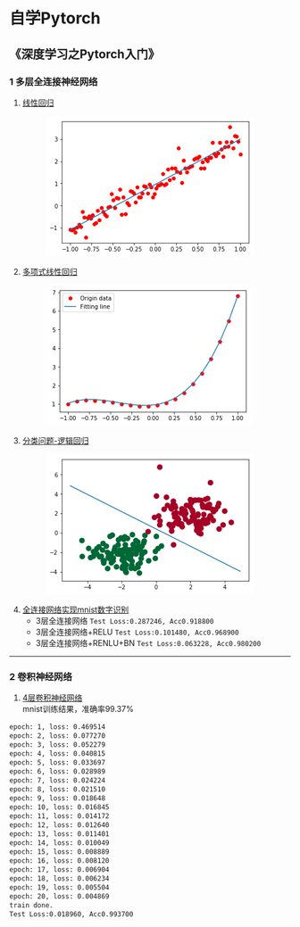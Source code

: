 # 自学Pytorch
## 《深度学习之Pytorch入门》
### 1 多层全连接神经网络
1. [线性回归](https://github.com/alfredtorres/learn_Python/blob/master/Pytorch/LinearRregression.py)
<div align="center">
<img src="https://github.com/alfredtorres/learn_Python/blob/master/Pytorch/images/linear%20regression.png">
</div>

2. [多项式线性回归](https://github.com/alfredtorres/learn_Python/blob/master/Pytorch/PolyRregreesion.py)
<div align="center">
<img src="https://github.com/alfredtorres/learn_Python/blob/master/Pytorch/images/poly%20regression.png">
</div>

3. [分类问题-逻辑回归](https://github.com/alfredtorres/learn_Python/blob/master/Pytorch/LogisticRegression.py)
<div align="center">
<img src="https://github.com/alfredtorres/learn_Python/blob/master/Pytorch/images/logistic%20regression.png">
</div>

4. [全连接网络实现mnist数字识别](https://github.com/alfredtorres/learn_Python/blob/master/Pytorch/mnist.md)  
   * 3层全连接网络           `Test Loss:0.287246, Acc0.918800`
   * 3层全连接网络+RELU      `Test Loss:0.101480, Acc0.968900`
   * 3层全连接网络+RENLU+BN  `Test Loss:0.063228, Acc0.980200`
--------------
### 2 卷积神经网络
1. [4层卷积神经网络](https://github.com/alfredtorres/learn_Python/blob/master/Pytorch/CNN_mnist.py)  
mnist训练结果，准确率99.37%
```
epoch: 1, loss: 0.469514
epoch: 2, loss: 0.077270
epoch: 3, loss: 0.052279
epoch: 4, loss: 0.040815
epoch: 5, loss: 0.033697
epoch: 6, loss: 0.028989
epoch: 7, loss: 0.024224
epoch: 8, loss: 0.021510
epoch: 9, loss: 0.018648
epoch: 10, loss: 0.016845
epoch: 11, loss: 0.014172
epoch: 12, loss: 0.012640
epoch: 13, loss: 0.011401
epoch: 14, loss: 0.010049
epoch: 15, loss: 0.008889
epoch: 16, loss: 0.008120
epoch: 17, loss: 0.006904
epoch: 18, loss: 0.006234
epoch: 19, loss: 0.005504
epoch: 20, loss: 0.004869
train done.
Test Loss:0.018960, Acc0.993700
```
